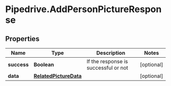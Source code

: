 # Pipedrive.AddPersonPictureResponse

## Properties

Name | Type | Description | Notes
------------ | ------------- | ------------- | -------------
**success** | **Boolean** | If the response is successful or not | [optional] 
**data** | [**RelatedPictureData**](RelatedPictureData.md) |  | [optional] 


